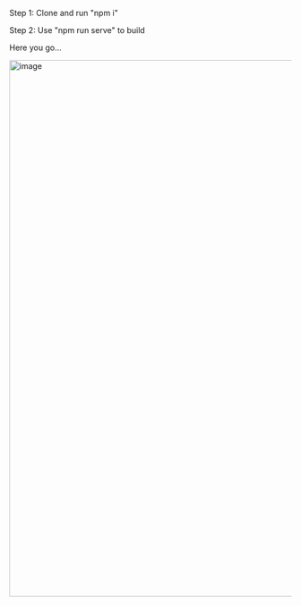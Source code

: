Step 1: Clone and run "npm i" 

Step 2: Use "npm run serve" to build

Here you go...

<img width="959" alt="image" src="https://github.com/ArulBV/Noted/assets/47982416/fad400d9-2d31-4465-a248-1908196c768a">
